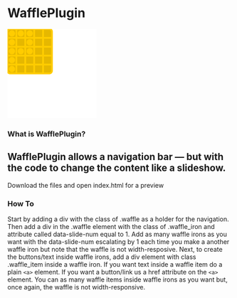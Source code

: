 # WafflePlugin 
![alt text](https://github.com/TendelTWeb/WafflePlugin/blob/master/logo.png "logo")
### What is WafflePlugin?
WafflePlugin allows a navigation bar — but with the code to change the content like a slideshow. 
---
Download the files and open index.html for a preview
### How To
Start by adding a div with the class of .waffle as a holder for the navigation. Then add a div in the .waffle element with the class of .waffle_iron and attribute called data-slide-num equal to 1. Add as many waffle irons as you want with the data-slide-num escalating by 1 each time you make a another waffle iron but note that the waffle is not width-resposive. 
Next, to create the buttons/text inside waffle irons, add a div element with class .waffle_item inside a waffle iron. If you want text inside a waffle item do a plain ```<a>``` element. If you want a button/link us a href attribute on the ```<a>``` element. You can as many waffle items inside waffle irons as you want but, once again, the waffle is not width-responsive.
